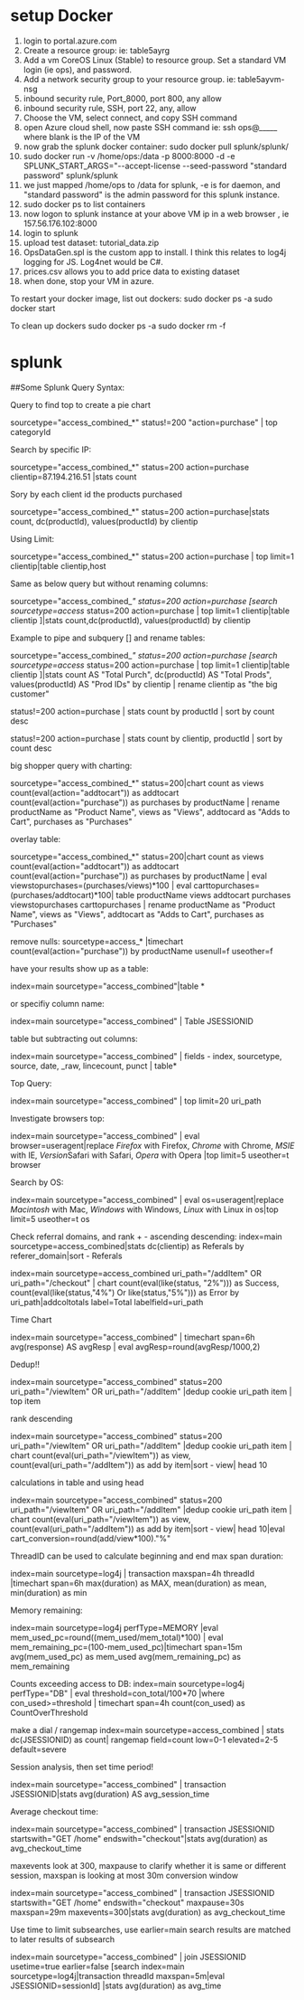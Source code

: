 # setup Docker
1) login to portal.azure.com
2) Create a resource group: ie: table5ayrg
3) Add a vm CoreOS Linux (Stable) to resource group.  Set a standard VM login (ie ops), and password.
4) Add a network security group to your resource group.  ie: table5ayvm-nsg
5) inbound security rule, Port_8000, port 800, any allow
6) inbound security rule, SSH, port 22, any, allow
7) Choose the VM, select connect, and copy SSH command 
8) open Azure cloud shell, now paste SSH command ie: ssh ops@_____ where blank is the IP of the VM
9) now grab the splunk docker container: sudo docker pull splunk/splunk/
10) sudo docker run -v /home/ops:/data -p 8000:8000 -d -e SPLUNK_START_ARGS="--accept-license --seed-password "standard password" splunk/splunk
11) we just mapped /home/ops to /data for splunk, -e is for daemon, and "standard password" is the admin password for this splunk instance.
12) sudo docker ps to list containers
13) now logon to splunk instance at your above VM ip in a web browser , ie 157.56.176.102:8000
14) login to splunk
15) upload test dataset: tutorial_data.zip
16) OpsDataGen.spl is the custom app to install.  I think this relates to log4j logging for JS.  Log4net would be C#.
17) prices.csv allows you to add price data to existing dataset
18) when done, stop your VM in azure.

To restart your docker image, list out dockers:
sudo docker ps -a
sudo docker start <container id>

To clean up dockers
sudo docker ps -a
sudo docker rm -f <container id>

# splunk

##Some Splunk Query Syntax:

Query to find top to create a pie chart

sourcetype="access_combined_*" status!=200 "action=purchase" | top categoryId

Search by specific IP:

sourcetype="access_combined_*" status=200 action=purchase clientip=87.194.216.51 |stats count

Sory by each client id the products purchased

sourcetype="access_combined_*" status=200 action=purchase|stats count, dc(productId), values(productId) by clientip

Using Limit:

sourcetype="access_combined_*" status=200 action=purchase | top limit=1 clientip|table clientip,host

Same as below query but without renaming columns:

sourcetype="access_combined_*" status=200 action=purchase [search sourcetype=access* status=200 action=purchase | top limit=1 clientip|table clientip ]|stats count,dc(productId), values(productId) by clientip

Example to pipe and subquery [] and rename tables:

sourcetype="access_combined_*" status=200 action=purchase [search sourcetype=access* status=200 action=purchase | top limit=1 clientip|table clientip ]|stats count AS "Total Purch", dc(productId) AS "Total Prods", values(productId) AS "Prod IDs" by clientip | rename clientip as "the big customer"

status!=200 action=purchase | stats count by productId | sort by count desc


status!=200 action=purchase | stats count by clientip, productId | sort by count desc

big shopper query with charting:

sourcetype="access_combined_*" status=200|chart count as views count(eval(action="addtocart")) as addtocart count(eval(action="purchase")) as purchases by productName | rename productName as "Product Name", views as "Views", addtocard as "Adds to Cart", purchases as "Purchases"

overlay table:

sourcetype="access_combined_*" status=200|chart count as views count(eval(action="addtocart")) as addtocart count(eval(action="purchase")) as purchases by productName | eval viewstopurchases=(purchases/views)*100 | eval carttopurchases=(purchases/addtocart)*100| table productName views addtocart purchases viewstopurchases carttopurchases | rename productName as "Product Name", views as "Views", addtocart as "Adds to Cart", purchases as "Purchases"

remove nulls: 
sourcetype=access_* |timechart count(eval(action="purchase")) by productName usenull=f useother=f

have your results show up as a table:

index=main sourcetype="access_combined"|table *

or specifiy column name: 

index=main sourcetype="access_combined" | Table JSESSIONID

table but subtracting out columns:

index=main sourcetype="access_combined" | fields - index, sourcetype, source, date, _raw, lincecount, punct | table*

Top Query:

index=main sourcetype="access_combined" | top limit=20 uri_path

Investigate browsers top:

index=main sourcetype="access_combined" | eval browser=useragent|replace *Firefox* with Firefox, *Chrome* with Chrome, *MSIE* with IE, *Version*Safari with Safari, *Opera* with Opera |top limit=5 useother=t browser

Search by OS:

index=main sourcetype="access_combined" | eval os=useragent|replace *Macintosh* with Mac, *Windows* with Windows, *Linux* with Linux in os|top limit=5 useother=t os

Check referral domains, and rank + - ascending descending:
index=main sourcetype=access_combined|stats dc(clientip) as Referals by referer_domain|sort - Referals

index=main sourcetype=access_combined uri_path="/addItem" OR uri_path="/checkout" | chart count(eval(like(status, "2%"))) as Success, count(eval(like(status,"4%") Or like(status,"5%"))) as Error by uri_path|addcoltotals label=Total labelfield=uri_path

Time Chart

index=main sourcetype="access_combined" | timechart span=6h avg(response) AS avgResp | eval avgResp=round(avgResp/1000,2)

Dedup!!

index=main sourcetype="access_combined" status=200 uri_path="/viewItem" OR uri_path="/addItem" |dedup cookie uri_path item | top item

rank descending 

index=main sourcetype="access_combined" status=200 uri_path="/viewItem" OR uri_path="/addItem" |dedup cookie uri_path item | chart count(eval(uri_path="/viewItem")) as view, count(eval(uri_path="/addItem")) as add by item|sort - view| head 10

calculations in table and using head

index=main sourcetype="access_combined" status=200 uri_path="/viewItem" OR uri_path="/addItem" |dedup cookie uri_path item | chart count(eval(uri_path="/viewItem")) as view, count(eval(uri_path="/addItem")) as add by item|sort - view| head 10|eval cart_conversion=round(add/view*100)."%"

ThreadID can be used to calculate beginning and end
max span duration:

index=main sourcetype=log4j | transaction maxspan=4h threadId |timechart span=6h max(duration) as MAX, mean(duration) as mean, min(duration) as min

Memory remaining:

index=main sourcetype=log4j perfType=MEMORY |eval mem_used_pc=round((mem_used/mem_total)*100) | eval mem_remaining_pc=(100-mem_used_pc)|timechart span=15m avg(mem_used_pc) as mem_used avg(mem_remaining_pc) as mem_remaining


Counts exceeding access to DB:
index=main sourcetype=log4j perfType="DB" | eval threshold=con_total/100*70 |where con_used>=threshold | timechart span=4h count(con_used) as CountOverThreshold

make a dial / rangemap
index=main sourcetype=access_combined | stats dc(JSESSIONID) as count| rangemap field=count low=0-1 elevated=2-5 default=severe

Session analysis, then set time period!

index=main sourcetype="access_combined" | transaction JSESSIONID|stats avg(duration) AS avg_session_time

Average checkout time:

index=main sourcetype="access_combined" | transaction JSESSIONID startswith="GET /home" endswith="checkout"|stats avg(duration) as avg_checkout_time

maxevents look at 300, maxpause to clarify whether it is same or different session, maxspan is looking at most 30m conversion window

index=main sourcetype="access_combined" | transaction JSESSIONID startswith="GET /home" endswith="checkout" maxpause=30s maxspan=29m maxevents=300|stats avg(duration) as avg_checkout_time

Use time to limit subsearches, use earlier=main search results are matched to later results of subsearch

index=main sourcetype="access_combined" | join JSESSIONID usetime=true earlier=false [search index=main sourcetype=log4j|transaction threadId maxspan=5m|eval JSESSIONID=sessionId] |stats avg(duration) as avg_time
